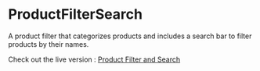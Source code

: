 # ProductFilterSearch

A product filter that categorizes products and includes a search bar to filter products by their names.

Check out the live version : [Product Filter and Search](https://malaythakur.github.io/ProductFilterSearch/)